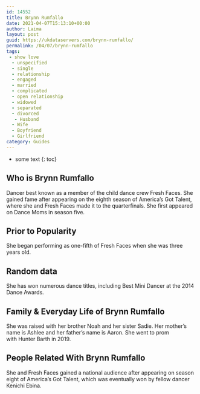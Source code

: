 ```yaml
---
id: 14552
title: Brynn Rumfallo
date: 2021-04-07T15:13:10+00:00
author: Laima
layout: post
guid: https://ukdataservers.com/brynn-rumfallo/
permalink: /04/07/brynn-rumfallo
tags:
 - show love
  - unspecified
  - single
  - relationship
  - engaged
  - married
  - complicated
  - open relationship
  - widowed
  - separated
  - divorced
   - Husband
  - Wife
  - Boyfriend
  - Girlfriend
category: Guides
---
```


* some text
{: toc}


## Who is Brynn Rumfallo
                  
                  
                  
Dancer best known as a member of the child dance crew Fresh Faces. She gained fame after appearing on the eighth season of America&#8217;s Got Talent, where she and Fresh Faces made it to the quarterfinals. She first appeared on Dance Moms in season five. 
                  
              
            
              
            
                
                
                
## Prior to Popularity
                  
                  
                  
She began performing as one-fifth of Fresh Faces when she was three years old.
                  
              
            
              
            
                
                
                
## Random data
                  
                  
                  
She has won numerous dance titles, including Best Mini Dancer at the 2014 Dance Awards.
                  
              
            
              
            
                
                
                
## Family & Everyday Life of Brynn Rumfallo
                  
                  
                  
She was raised with her brother Noah and her sister Sadie. Her mother&#8217;s name is Ashlee and her father&#8217;s name is Aaron. She went to prom with Hunter Barth in 2019. 
                  
              
            
              
            
                
                
                
## People Related With Brynn Rumfallo
                  
                  
                  
She and Fresh Faces gained a national audience after appearing on season eight of America&#8217;s Got Talent, which was eventually won by fellow dancer Kenichi Ebina.
                  
              
            
              
            
                
              
            
              
              
            
            
              
            
          
          
          